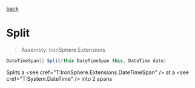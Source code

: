 ﻿

[back](/IronSphere.Extensions/types/DateTimeSpanExtension)

# Split

> Assembly: IronSphere.Extensions

```csharp
DateTimeSpan[] Split(this DateTimeSpan this, DateTime date)
```

Splits a &lt;see cref=&quot;T:IronSphere.Extensions.DateTimeSpan&quot; /&gt; at a &lt;see cref=&quot;T:System.DateTime&quot; /&gt; into 2 spans

 